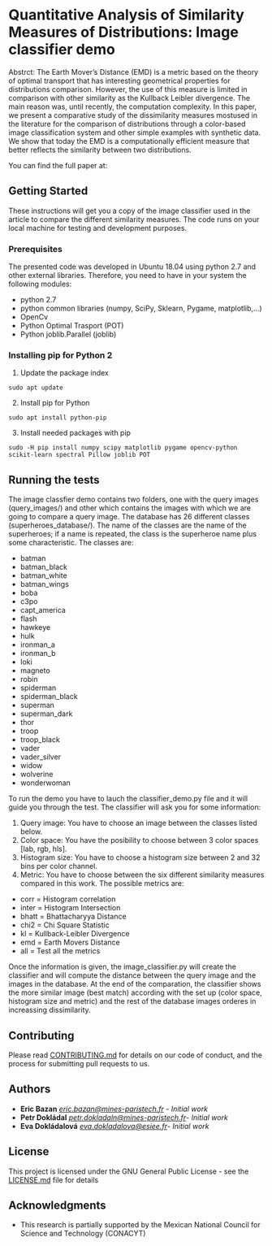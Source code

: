 # Quantitative Analysis of Similarity Measures of Distributions: Image classifier demo

Abstrct:
The Earth Mover’s Distance (EMD) is a metric based on the theory of optimal transport that has interesting geometrical properties for distributions comparison. However, the use of this measure is limited in comparison with other similarity as the Kullback Leibler divergence. The main reason was, until recently, the computation complexity. In this paper, we present a comparative study of the dissimilarity measures mostused in the literature for the comparison of distributions through a color-based image classification system and other simple examples with synthetic data. We show that today the EMD is a computationally efficient measure that better reflects the similarity between two distributions.

You can find the full paper at: 



## Getting Started

These instructions will get you a copy of the image classifier used in the article to compare the different similarity measures. The code runs on your local machine for testing and development purposes. 

### Prerequisites

The presented code was developed in Ubuntu 18.04 using python 2.7 and other external libraries. Therefore, you need to have in your system the following modules:

* python 2.7
* python common libraries (numpy, SciPy, Sklearn, Pygame, matplotlib,...)
* OpenCv
* Python Optimal Trasport (POT)
* Python joblib.Parallel (joblib)

### Installing pip for Python 2

1. Update the package index
```console
sudo apt update
```
2. Install pip for Python
```console
sudo apt install python-pip
```
3. Install needed packages with pip
```console
sudo -H pip install numpy scipy matplotlib pygame opencv-python scikit-learn spectral Pillow joblib POT
```

## Running the tests
The image classfier demo contains two folders, one with the query images (query_images/) and other  which contains the images with which we are going to compare a query image. The database has 26 different classes (superheroes_database/). The name of the classes are the name of the superheroes; if a name is repeated, the class is the superheroe name plus some characteristic. The classes are:

* batman 
* batman_black
* batman_white
* batman_wings
* boba
* c3po
* capt_america
* flash
* hawkeye
* hulk
* ironman_a
* ironman_b
* loki
* magneto
* robin
* spiderman
* spiderman_black
* superman
* superman_dark
* thor
* troop
* troop_black
* vader
* vader_silver
* widow
* wolverine
* wonderwoman
 
 To run the demo you have to lauch the classifier_demo.py file and it will guide you through the test. The classifier will ask you for some information:
 
 1. Query image: You have to choose an image between the classes listed below.
 2. Color space: You have the posibility to choose between 3 color spaces [lab, rgb, hls].
 3. Histogram size: You have to choose a histogram size between 2 and 32 bins per color channel. 
 4. Metric: You have to choose between the six different similarity measures compared in this work. The possible metrics are: 
* corr = Histogram correlation
* inter = Histogram Intersection
* bhatt = Bhattacharyya Distance
* chi2 = Chi Square Statistic
* kl = Kullback-Leibler Divergence
* emd = Earth Movers Distance
* all = Test all the metrics

Once the information is given, the image_classifier.py will create the classifier and will compute the distance between the query image and the images in the database. At the end of the comparation, the classifier shows the more similar image (best match) according with the set up (color space, histogram size and metric) and the rest of the database images orderes in increassing dissimilarity.

## Contributing

Please read [CONTRIBUTING.md](CONTRIBUTING.md) for details on our code of conduct, and the process for submitting pull requests to us.

## Authors

* **Eric Bazan** *<eric.bazan@mines-paristech.fr>* - *Initial work*
* **Petr Dokládal** *<petr.dokladaln@mines-paristech.fr>*- *Initial work* 
* **Eva Dokládalová** *<eva.dokladalova@esiee.fr>*- *Initial work* 

## License

This project is licensed under the GNU General Public License - see the [LICENSE.md](LICENSE.md) file for details

## Acknowledgments

* This research is partially supported by the Mexican National Council for Science and Technology (CONACYT)

